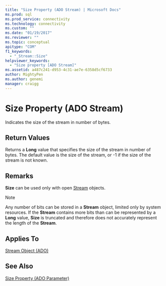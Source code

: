 ```yaml
---
title: "Size Property (ADO Stream) | Microsoft Docs"
ms.prod: sql
ms.prod_service: connectivity
ms.technology: connectivity
ms.custom: ""
ms.date: "01/19/2017"
ms.reviewer: ""
ms.topic: conceptual
apitype: "COM"
f1_keywords: 
  - "_Stream::Size"
helpviewer_keywords: 
  - "Size property [ADO Stream]"
ms.assetid: a487c241-d953-4c31-ae7e-6358d5cf6733
author: MightyPen
ms.author: genemi
manager: craigg
---
```

# Size Property (ADO Stream)
Indicates the size of the stream in number of bytes.  
  
## Return Values  
 Returns a **Long** value that specifies the size of the stream in number of bytes. The default value is the size of the stream, or -1 if the size of the stream is not known.  
  
## Remarks  
 **Size** can be used only with open [Stream](../../../ado/reference/ado-api/stream-object-ado.md) objects.  
  
> [!NOTE]
>  Any number of bits can be stored in a **Stream** object, limited only by system resources. If the **Stream** contains more bits than can be represented by a **Long** value, **Size** is truncated and therefore does not accurately represent the length of the **Stream**.  
  
## Applies To  
 [Stream Object (ADO)](../../../ado/reference/ado-api/stream-object-ado.md)  
  
## See Also  
 [Size Property (ADO Parameter)](../../../ado/reference/ado-api/size-property-ado-parameter.md)
